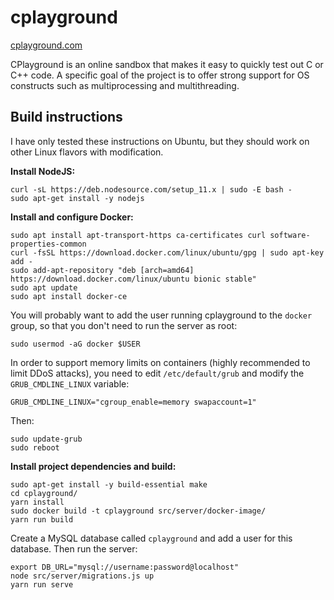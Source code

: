 cplayground
===========

[cplayground.com](https://cplayground.com)

CPlayground is an online sandbox that makes it easy to quickly test out C or
C++ code. A specific goal of the project is to offer strong support for OS
constructs such as multiprocessing and multithreading.

Build instructions
------------------

I have only tested these instructions on Ubuntu, but they should work on other
Linux flavors with modification.

**Install NodeJS:**

```
curl -sL https://deb.nodesource.com/setup_11.x | sudo -E bash -
sudo apt-get install -y nodejs
```

**Install and configure Docker:**

```
sudo apt install apt-transport-https ca-certificates curl software-properties-common
curl -fsSL https://download.docker.com/linux/ubuntu/gpg | sudo apt-key add -
sudo add-apt-repository "deb [arch=amd64] https://download.docker.com/linux/ubuntu bionic stable"
sudo apt update
sudo apt install docker-ce
```

You will probably want to add the user running cplayground to the `docker` group,
so that you don't need to run the server as root:

```
sudo usermod -aG docker $USER
```

In order to support memory limits on containers (highly recommended to limit
DDoS attacks), you need to edit `/etc/default/grub` and modify the
`GRUB_CMDLINE_LINUX` variable:

```
GRUB_CMDLINE_LINUX="cgroup_enable=memory swapaccount=1"
```

Then:

```
sudo update-grub
sudo reboot
```

**Install project dependencies and build:**

```
sudo apt-get install -y build-essential make
cd cplayground/
yarn install
sudo docker build -t cplayground src/server/docker-image/
yarn run build
```

Create a MySQL database called `cplayground` and add a user for this database.
Then run the server:

```
export DB_URL="mysql://username:password@localhost"
node src/server/migrations.js up
yarn run serve
```
